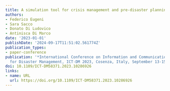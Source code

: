 ```yaml
---
title: A simulation tool for crisis management and pre-disaster planning
authors:
- Federico Eugeni
- Sara Sacco
- Donato Di Ludovico
- Antinisca Di Marco
date: '2023-01-01'
publishDate: '2024-09-17T11:51:02.561774Z'
publication_types:
- paper-conference
publication: '*International Conference on Information and Communication Technologies
  for Disaster Management, ICT-DM 2023, Cosenza, Italy, September 13-15, 2023*'
doi: 10.1109/ICT-DM58371.2023.10286926
links:
- name: URL
  url: https://doi.org/10.1109/ICT-DM58371.2023.10286926
---
```

